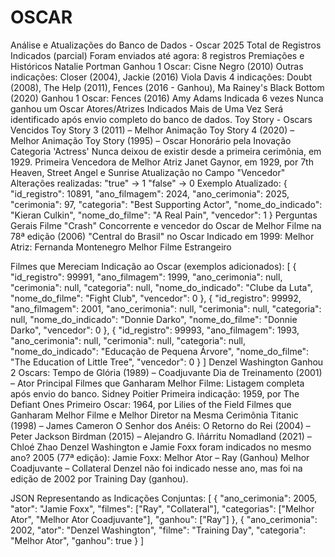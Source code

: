 # OSCAR

Análise e Atualizações do Banco de Dados - Oscar 2025
Total de Registros Indicados (parcial)
Foram enviados até agora: 8 registros
Premiações e Históricos
Natalie Portman
Ganhou 1 Oscar: Cisne Negro (2010)
Outras indicações: Closer (2004), Jackie (2016)
Viola Davis
4 indicações: Doubt (2008), The Help (2011), Fences (2016 - Ganhou), Ma Rainey's Black Bottom (2020)
Ganhou 1 Oscar: Fences (2016)
Amy Adams
Indicada 6 vezes
Nunca ganhou um Oscar
Atores/Atrizes Indicados Mais de Uma Vez
Será identificado após envio completo do banco de dados.
Toy Story - Oscars Vencidos
Toy Story 3 (2011) – Melhor Animação
Toy Story 4 (2020) – Melhor Animação
Toy Story (1995) – Oscar Honorário pela Inovação
Categoria 'Actress'
Nunca deixou de existir desde a primeira cerimônia, em 1929.
Primeira Vencedora de Melhor Atriz
Janet Gaynor, em 1929, por 7th Heaven, Street Angel e Sunrise
Atualização no Campo "Vencedor"
Alterações realizadas:
"true" → 1
"false" → 0
Exemplo Atualizado:
{
"id_registro": 10891,
"ano_filmagem": 2024,
"ano_cerimonia": 2025,
"cerimonia": 97,
"categoria": "Best Supporting Actor",
"nome_do_indicado": "Kieran Culkin",
"nome_do_filme": "A Real Pain",
"vencedor": 1
}
Perguntas Gerais
Filme "Crash"
Concorrente e vencedor do Oscar de Melhor Filme na 78ª edição (2006)
"Central do Brasil" no Oscar
Indicado em 1999:
Melhor Atriz: Fernanda Montenegro
Melhor Filme Estrangeiro
 
 
Filmes que Mereciam Indicação ao Oscar (exemplos adicionados):
[
 {
  "id_registro": 99991,
  "ano_filmagem": 1999,
  "ano_cerimonia": null,
  "cerimonia": null,
  "categoria": null,
  "nome_do_indicado": "Clube da Luta",
  "nome_do_filme": "Fight Club",
  "vencedor": 0
 },
 {
  "id_registro": 99992,
  "ano_filmagem": 2001,
  "ano_cerimonia": null,
  "cerimonia": null,
  "categoria": null,
  "nome_do_indicado": "Donnie Darko",
  "nome_do_filme": "Donnie Darko",
  "vencedor": 0
 },
 {
  "id_registro": 99993,
  "ano_filmagem": 1993,
  "ano_cerimonia": null,
  "cerimonia": null,
  "categoria": null,
  "nome_do_indicado": "Educação de Pequena Árvore",
  "nome_do_filme": "The Education of Little Tree",
  "vencedor": 0
 }
] Denzel Washington
Ganhou 2 Oscars:
Tempo de Glória (1989) – Coadjuvante
Dia de Treinamento (2001) – Ator Principal
Filmes que Ganharam Melhor Filme:
Listagem completa após envio do banco.
Sidney Poitier
Primeira indicação: 1959, por The Defiant Ones
Primeiro Oscar: 1964, por Lilies of the Field
Filmes que Ganharam Melhor Filme e Melhor Diretor na Mesma Cerimônia
Titanic (1998) – James Cameron
O Senhor dos Anéis: O Retorno do Rei (2004) – Peter Jackson
Birdman (2015) – Alejandro G. Iñárritu
Nomadland (2021) – Chloé Zhao
Denzel Washington e Jamie Foxx foram indicados no mesmo ano?
2005 (77ª edição):
Jamie Foxx:
Melhor Ator – Ray (Ganhou)
Melhor Coadjuvante – Collateral
Denzel não foi indicado nesse ano, mas foi na edição de 2002 por Training Day (ganhou).
 
 
 
JSON Representando as Indicações Conjuntas:
[
 {
  "ano_cerimonia": 2005,
   "ator": "Jamie Foxx",
  "filmes": ["Ray", "Collateral"],
  "categorias": ["Melhor Ator", "Melhor Ator Coadjuvante"],
  "ganhou": ["Ray"]
 },
 {
  "ano_cerimonia": 2002,
   "ator": "Denzel Washington",
   "filme": "Training Day",
  "categoria": "Melhor Ator",
  "ganhou": true
 }
]
 
